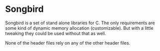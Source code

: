 Songbird
========

Songbird is a set of stand alone libraries for C. The only requirements
are some kind of dynamic memory allocation (customizable). But with a
little tweaking they could be used without that as well.

None of the header files rely on any of the other header files.
